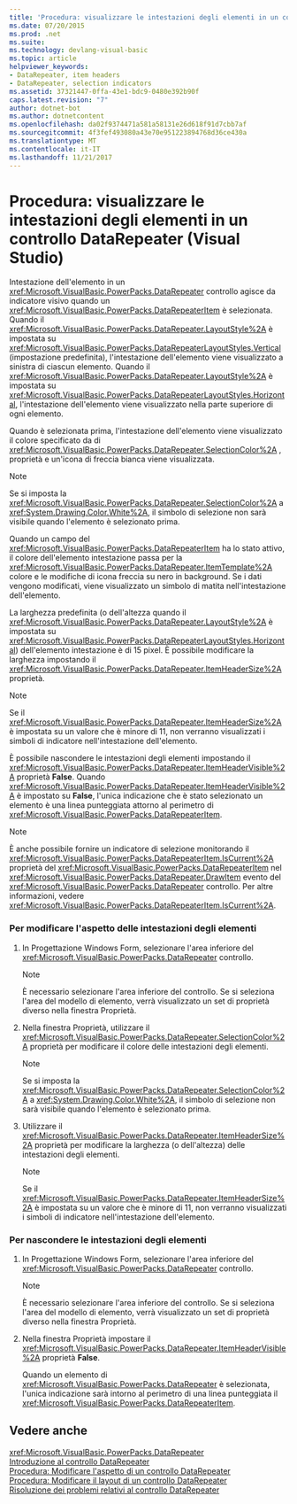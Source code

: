 ```yaml
---
title: 'Procedura: visualizzare le intestazioni degli elementi in un controllo DataRepeater (Visual Studio)'
ms.date: 07/20/2015
ms.prod: .net
ms.suite: 
ms.technology: devlang-visual-basic
ms.topic: article
helpviewer_keywords:
- DataRepeater, item headers
- DataRepeater, selection indicators
ms.assetid: 37321447-0ffa-43e1-bdc9-0480e392b90f
caps.latest.revision: "7"
author: dotnet-bot
ms.author: dotnetcontent
ms.openlocfilehash: da02f9374471a581a58131e26d618f91d7cbb7af
ms.sourcegitcommit: 4f3fef493080a43e70e951223894768d36ce430a
ms.translationtype: MT
ms.contentlocale: it-IT
ms.lasthandoff: 11/21/2017
---
```

# <a name="how-to-display-item-headers-in-a-datarepeater-control-visual-studio"></a>Procedura: visualizzare le intestazioni degli elementi in un controllo DataRepeater (Visual Studio)
Intestazione dell'elemento in un <xref:Microsoft.VisualBasic.PowerPacks.DataRepeater> controllo agisce da indicatore visivo quando un <xref:Microsoft.VisualBasic.PowerPacks.DataRepeaterItem> è selezionata. Quando il <xref:Microsoft.VisualBasic.PowerPacks.DataRepeater.LayoutStyle%2A> è impostata su <xref:Microsoft.VisualBasic.PowerPacks.DataRepeaterLayoutStyles.Vertical> (impostazione predefinita), l'intestazione dell'elemento viene visualizzato a sinistra di ciascun elemento. Quando il <xref:Microsoft.VisualBasic.PowerPacks.DataRepeater.LayoutStyle%2A> è impostata su <xref:Microsoft.VisualBasic.PowerPacks.DataRepeaterLayoutStyles.Horizontal>, l'intestazione dell'elemento viene visualizzato nella parte superiore di ogni elemento.  
  
 Quando è selezionata prima, l'intestazione dell'elemento viene visualizzato il colore specificato da di <xref:Microsoft.VisualBasic.PowerPacks.DataRepeater.SelectionColor%2A> , proprietà e un'icona di freccia bianca viene visualizzata.  
  
> [!NOTE]
>  Se si imposta la <xref:Microsoft.VisualBasic.PowerPacks.DataRepeater.SelectionColor%2A> a <xref:System.Drawing.Color.White%2A>, il simbolo di selezione non sarà visibile quando l'elemento è selezionato prima.  
  
 Quando un campo del <xref:Microsoft.VisualBasic.PowerPacks.DataRepeaterItem> ha lo stato attivo, il colore dell'elemento intestazione passa per la <xref:Microsoft.VisualBasic.PowerPacks.DataRepeater.ItemTemplate%2A> colore e le modifiche di icona freccia su nero in background. Se i dati vengono modificati, viene visualizzato un simbolo di matita nell'intestazione dell'elemento.  
  
 La larghezza predefinita (o dell'altezza quando il <xref:Microsoft.VisualBasic.PowerPacks.DataRepeater.LayoutStyle%2A> è impostata su <xref:Microsoft.VisualBasic.PowerPacks.DataRepeaterLayoutStyles.Horizontal>) dell'elemento intestazione è di 15 pixel. È possibile modificare la larghezza impostando il <xref:Microsoft.VisualBasic.PowerPacks.DataRepeater.ItemHeaderSize%2A> proprietà.  
  
> [!NOTE]
>  Se il <xref:Microsoft.VisualBasic.PowerPacks.DataRepeater.ItemHeaderSize%2A> è impostata su un valore che è minore di 11, non verranno visualizzati i simboli di indicatore nell'intestazione dell'elemento.  
  
 È possibile nascondere le intestazioni degli elementi impostando il <xref:Microsoft.VisualBasic.PowerPacks.DataRepeater.ItemHeaderVisible%2A> proprietà **False**. Quando <xref:Microsoft.VisualBasic.PowerPacks.DataRepeater.ItemHeaderVisible%2A> è impostato su **False**, l'unica indicazione che è stato selezionato un elemento è una linea punteggiata attorno al perimetro di <xref:Microsoft.VisualBasic.PowerPacks.DataRepeaterItem>.  
  
> [!NOTE]
>  È anche possibile fornire un indicatore di selezione monitorando il <xref:Microsoft.VisualBasic.PowerPacks.DataRepeaterItem.IsCurrent%2A> proprietà del <xref:Microsoft.VisualBasic.PowerPacks.DataRepeaterItem> nel <xref:Microsoft.VisualBasic.PowerPacks.DataRepeater.DrawItem> evento del <xref:Microsoft.VisualBasic.PowerPacks.DataRepeater> controllo. Per altre informazioni, vedere <xref:Microsoft.VisualBasic.PowerPacks.DataRepeaterItem.IsCurrent%2A>.  
  
### <a name="to-change-the-appearance-of-item-headers"></a>Per modificare l'aspetto delle intestazioni degli elementi  
  
1.  In Progettazione Windows Form, selezionare l'area inferiore del <xref:Microsoft.VisualBasic.PowerPacks.DataRepeater> controllo.  
  
    > [!NOTE]
    >  È necessario selezionare l'area inferiore del controllo. Se si seleziona l'area del modello di elemento, verrà visualizzato un set di proprietà diverso nella finestra Proprietà.  
  
2.  Nella finestra Proprietà, utilizzare il <xref:Microsoft.VisualBasic.PowerPacks.DataRepeater.SelectionColor%2A> proprietà per modificare il colore delle intestazioni degli elementi.  
  
    > [!NOTE]
    >  Se si imposta la <xref:Microsoft.VisualBasic.PowerPacks.DataRepeater.SelectionColor%2A> a <xref:System.Drawing.Color.White%2A>, il simbolo di selezione non sarà visibile quando l'elemento è selezionato prima.  
  
3.  Utilizzare il <xref:Microsoft.VisualBasic.PowerPacks.DataRepeater.ItemHeaderSize%2A> proprietà per modificare la larghezza (o dell'altezza) delle intestazioni degli elementi.  
  
    > [!NOTE]
    >  Se il <xref:Microsoft.VisualBasic.PowerPacks.DataRepeater.ItemHeaderSize%2A> è impostata su un valore che è minore di 11, non verranno visualizzati i simboli di indicatore nell'intestazione dell'elemento.  
  
### <a name="to-hide-item-headers"></a>Per nascondere le intestazioni degli elementi  
  
1.  In Progettazione Windows Form, selezionare l'area inferiore del <xref:Microsoft.VisualBasic.PowerPacks.DataRepeater> controllo.  
  
    > [!NOTE]
    >  È necessario selezionare l'area inferiore del controllo. Se si seleziona l'area del modello di elemento, verrà visualizzato un set di proprietà diverso nella finestra Proprietà.  
  
2.  Nella finestra Proprietà impostare il <xref:Microsoft.VisualBasic.PowerPacks.DataRepeater.ItemHeaderVisible%2A> proprietà **False**.  
  
     Quando un elemento di <xref:Microsoft.VisualBasic.PowerPacks.DataRepeater> è selezionata, l'unica indicazione sarà intorno al perimetro di una linea punteggiata il <xref:Microsoft.VisualBasic.PowerPacks.DataRepeaterItem>.  
  
## <a name="see-also"></a>Vedere anche  
 <xref:Microsoft.VisualBasic.PowerPacks.DataRepeater>  
 [Introduzione al controllo DataRepeater](../../../visual-basic/developing-apps/windows-forms/introduction-to-the-datarepeater-control-visual-studio.md)  
 [Procedura: Modificare l'aspetto di un controllo DataRepeater](../../../visual-basic/developing-apps/windows-forms/how-to-change-the-appearance-of-a-datarepeater-control-visual-studio.md)  
 [Procedura: Modificare il layout di un controllo DataRepeater](../../../visual-basic/developing-apps/windows-forms/how-to-change-the-layout-of-a-datarepeater-control-visual-studio.md)  
 [Risoluzione dei problemi relativi al controllo DataRepeater](../../../visual-basic/developing-apps/windows-forms/troubleshooting-the-datarepeater-control-visual-studio.md)
